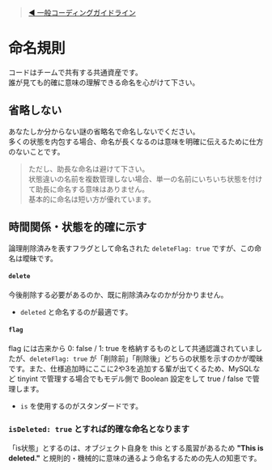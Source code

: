 > [◀︎ 一般コーディングガイドライン](./README.md)

# 命名規則

コードはチームで共有する共通資産です。  
誰が見ても的確に意味の理解できる命名を心がけて下さい。

## 省略しない

あなたしか分からない謎の省略名で命名しないでください。  
多くの状態を内包する場合、命名が長くなるのは意味を明確に伝えるために仕方のないことです。

> ただし、助長な命名は避けて下さい。  
> 状態違いの名前を複数管理しない場合、単一の名前にいちいち状態を付けて助長に命名する意味はありません。  
> 基本的に命名は短い方が優れています。

## 時間関係・状態を的確に示す

論理削除済みを表すフラグとして命名された ```deleteFlag: true``` ですが、この命名は曖昧です。

#### ```delete```

今後削除する必要があるのか、既に削除済みなのかが分かりません。

- ```deleted``` と命名するのが最適です。

#### ```flag```

flag には古来から 0: false / 1: true を格納するものとして共通認識されていましたが、```deleteFlag: true``` が「削除前」「削除後」どちらの状態を示すのかが曖昧です。また、仕様追加時にここに2や3を追加する輩が出てくるため、MySQLなど tinyint で管理する場合でもモデル側で Boolean 設定をして true / false で管理します。

- ```is``` を使用するのがスタンダードです。

### ```isDeleted: true``` とすれば的確な命名となります

「is状態」とするのは、オブジェクト自身を this とする風習があるため **"This is deleted."** と規則的・機械的に意味の通るよう命名するための先人の知恵です。
